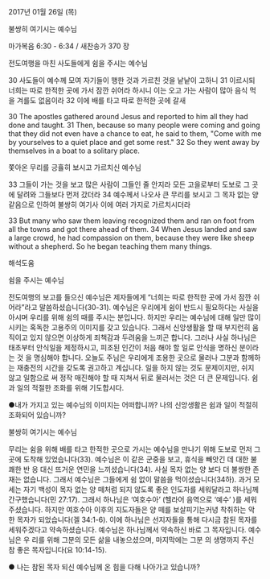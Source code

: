 2017년 01월 26일 (목)

불쌍히 여기시는 예수님



마가복음 6:30 - 6:34 / 새찬송가 370 장


전도여행을 마친 사도들에게 쉼을 주시는 예수님

30 사도들이 예수께 모여 자기들이 행한 것과 가르친 것을 낱낱이 고하니 31 이르시되 너희는 따로 한적한 곳에 가서 잠깐 쉬어라 하시니 이는 오고 가는 사람이 많아 음식 먹을 겨를도 없음이라 32 이에 배를 타고 따로 한적한 곳에 갈새

30 The apostles gathered around Jesus and reported to him all they had done and taught. 31 Then, because so many people were coming and going that they did not even have a chance to eat, he said to them, "Come with me by yourselves to a quiet place and get some rest." 32 So they went away by themselves in a boat to a solitary place.

쫓아온 무리를 긍휼히 보시고 가르치신 예수님

33 그들이 가는 것을 보고 많은 사람이 그들인 줄 안지라 모든 고을로부터 도보로 그 곳에 달려와 그들보다 먼저 갔더라 34 예수께서 나오사 큰 무리를 보시고 그 목자 없는 양 같음으로 인하여 불쌍히 여기사 이에 여러 가지로 가르치시더라

33 But many who saw them leaving recognized them and ran on foot from all the towns and got there ahead of them. 34 When Jesus landed and saw a large crowd, he had compassion on them, because they were like sheep without a shepherd. So he began teaching them many things.

해석도움





쉼을 주시는 예수님

전도여행의 보고를 들으신 예수님은 제자들에게 “너희는 따로 한적한 곳에 가서 잠깐 쉬어라”라고 말씀하셨습니다(30-31). 예수님은 우리에게 쉼이 반드시 필요하다는 사실을 아시며 우리를 위해 쉼의 때를 주시는 분입니다. 하지만 우리는 예수님에 대해 일만 많이 시키는 혹독한 고용주의 이미지를 갖고 있습니다. 그래서 신앙생활을 할 때 부지런히 움직이고 있지 않으면 이상하게 죄책감과 두려움을 느끼곤 합니다. 그러나 사실 하나님은 태초부터 안식일을 제정하시고, 피조된 인간이 처음 해야 할 일로 안식을 명하신 분이라는 것 을 명심해야 합니다. 오늘도 주님은 우리에게 조용한 곳으로 물러나 그분과 함께하는 재충전의 시간을 갖도록 권고하고 계십니다. 일을 하지 않는 것도 문제이지만, 쉬지 않고 일함으로 써 정작 매진해야 할 때 지쳐서 뒤로 물러서는 것은 더 큰 문제입니다. 쉼과 일의 적절한 조화를 위해 기도합시다.

●내가 가지고 있는 예수님의 이미지는 어떠합니까? 나의 신앙생활은 쉼과 일이 적절히 조화되어 있습니까?

불쌍히 여기시는 예수님

무리는 쉼을 위해 배를 타고 한적한 곳으로 가시는 예수님을 만나기 위해 도보로 먼저 그곳에 도착해 있었습니다(33). 예수님은 이 같은 군중을 보고, 휴식을 빼앗긴 데 대한 불쾌한 반 응 대신 뜨거운 연민을 느끼셨습니다(34). 사실 목자 없는 양 보다 더 불쌍한 존재는 없습니다. 그래서 예수님은 그들에게 쉼 없이 말씀을 먹이셨습니다(34하). 과거 모세는 자기 백성이 목자 없는 양 떼처럼 되지 않도록 좋은 인도자를 세워달라고 하나님께 간구했습니다(민 27:17). 그래서 하나님은 ‘여호수아’ (헬라어 음역으로 ‘예수’ )를 세워주셨습니다. 하지만 여호수아 이후의 지도자들은 양 떼를 보살피기는커녕 착취하는 악 한 목자가 되었습니다(겔 34:1-6). 이에 하나님은 선지자들을 통해 다시금 참된 목자를 세워주겠다고 약속하셨습니다. 예수님은 하나님께서 약속하신 바로 그 목자입니다. 예수님은 우 리를 위해 그분의 모든 삶을 내놓으셨으며, 마지막에는 그분 의 생명까지 주신 참 좋은 목자입니다(요 10:14-15).

● 나는 참된 목자 되신 예수님께 온 힘을 다해 나아가고 있습니까?